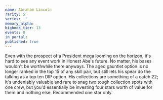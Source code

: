 ```yaml
---
name: Abraham Lincoln
rarity: 5
series: ''
memory_alpha:
bigbook_tier: 13
events: 0
in_portal:
published: true
---
```


Even with the prospect of a President mega looming on the horizon, it's hard to see any event work in Honest Abe's future. No matter, his bases wouldn't be worthwhile there anyways. The aged gauntlet option is no longer ranked in the top 15 of any skill pair, but still lets his spear do the talking as a top ten DIP option. His collections are something of a catch 22; it's undeniably valuable and rare to snag two tough collection spots with one crew, but you'd essentially be investing four stars worth of value for them and nothing else. Recommended one star only.
